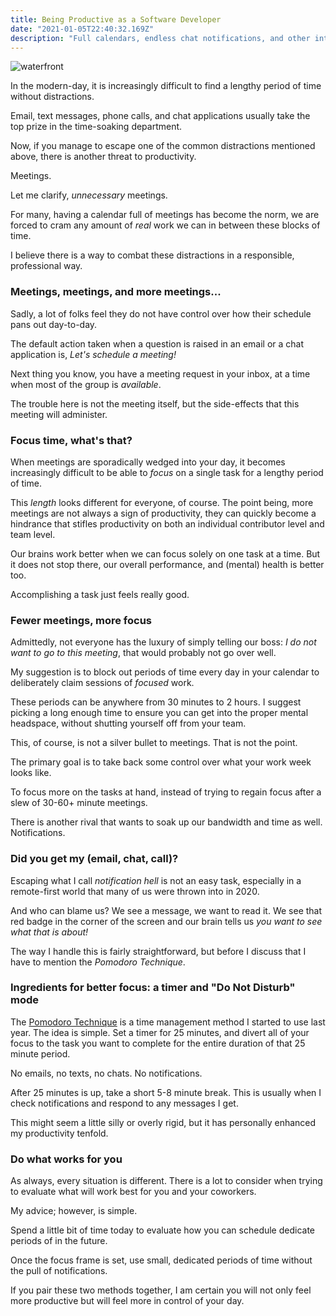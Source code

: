 ```yaml
---
title: Being Productive as a Software Developer
date: "2021-01-05T22:40:32.169Z"
description: "Full calendars, endless chat notifications, and other interruptions. When does work get done?"
---
```


![waterfront](https://i.imgur.com/4unbSoO.jpg)

In the modern-day, it is increasingly difficult to find a lengthy period of time without distractions.

Email, text messages, phone calls, and chat applications usually take the top prize in the time-soaking department.

Now, if you manage to escape one of the common distractions mentioned above, there is another threat to productivity.

Meetings.

Let me clarify, *unnecessary* meetings.

For many, having a calendar full of meetings has become the norm, we are forced to cram any amount of *real* work we can in between these blocks of time.

I believe there is a way to combat these distractions in a responsible, professional way.

### Meetings, meetings, and more meetings...

Sadly, a lot of folks feel they do not have control over how their schedule pans out day-to-day.

The default action taken when a question is raised in an email or a chat application is, *Let's schedule a meeting!*

Next thing you know, you have a meeting request in your inbox, at a time when most of the group is *available*.

The trouble here is not the meeting itself, but the side-effects that this meeting will administer.

### Focus time, what's that?

When meetings are sporadically wedged into your day, it becomes increasingly difficult to be able to *focus* on a single task for a lengthy period of time.

This *length* looks different for everyone, of course. The point being, more meetings are not always a sign of productivity, they can quickly become a hindrance that stifles productivity on both an individual contributor level and team level.

Our brains work better when we can focus solely on one task at a time. But it does not stop there, our overall performance, and (mental) health is better too.

Accomplishing a task just feels really good. 

### Fewer meetings, more focus

Admittedly, not everyone has the luxury of simply telling our boss: *I do not want to go to this meeting*, that would probably not go over well.

My suggestion is to block out periods of time every day in your calendar to deliberately claim sessions of *focused* work.

These periods can be anywhere from 30 minutes to 2 hours. I suggest picking a long enough time to ensure you can get into the proper mental headspace, without shutting yourself off from your team.

This, of course, is not a silver bullet to meetings. That is not the point. 

The primary goal is to take back some control over what your work week looks like. 

To focus more on the tasks at hand, instead of trying to regain focus after a slew of 30-60+ minute meetings.

There is another rival that wants to soak up our bandwidth and time as well. Notifications.

### Did you get my (email, chat, call)?

Escaping what I call *notification hell* is not an easy task, especially in a remote-first world that many of us were thrown into in 2020.

And who can blame us? We see a message, we want to read it. We see that red badge in the corner of the screen and our brain tells us *you want to see what that is about!*

The way I handle this is fairly straightforward, but before I discuss that I have to mention the *Pomodoro Technique*. 

### Ingredients for better focus: a timer and "Do Not Disturb" mode

The [Pomodoro Technique](https://en.wikipedia.org/wiki/Pomodoro_Technique) is a time management method I started to use last year. The idea is simple. Set a timer for 25 minutes, and divert all of your focus to the task you want to complete for the entire duration of that 25 minute period.

No emails, no texts, no chats. No notifications.

After 25 minutes is up, take a short 5-8 minute break. This is usually when I check notifications and respond to any messages I get.

This might seem a little silly or overly rigid, but it has personally enhanced my productivity tenfold.

### Do what works for you

As always, every situation is different. There is a lot to consider when trying to evaluate what will work best for you and your coworkers.

My advice; however, is simple.

Spend a little bit of time today to evaluate how you can schedule dedicate periods of in the future.

Once the focus frame is set, use small, dedicated periods of time without the pull of notifications.

If you pair these two methods together, I am certain you will not only feel more productive but will feel more in control of your day.
